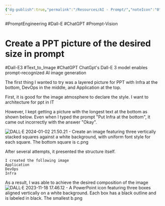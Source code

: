 ```yaml
---
{"dg-publish":true,"permalink":"/Resources/AI - Prompt/","noteIcon":"0","created":"2023-11-18T17:29:32.658+09:00","updated":"2024-01-02T21:57:06.796+09:00"}
---
```


#PromptEngineering #Dall-E #ChatGPT #Prompt-Vision



# Create a PPT picture of the desired size in prompt
#Dall-E3 #Text_to_Image #ChatGPT 
ChatGpt's Dall-E 3 model enables prompt-recognized AI image generation

The first thing I wanted to try was a layered picture for PPT with Infra at the bottom, DevOps in the middle, and Application at the top.

First, it is good for the image atmosphere to declare the style.
I want to architecture for ppt in IT

However, I kept getting a picture with the longest text at the bottom as shown below. Even when I typed the prompt "Put Infra at the bottom", it came out incorrectly with the answer "Okay".

![DALL·E 2024-01-02 21.50.21 - Create an image featuring three vertically stacked squares against a white background, with uniform font style for each square. The bottom square is c.png](/img/user/images/DALL%C2%B7E%202024-01-02%2021.50.21%20-%20Create%20an%20image%20featuring%20three%20vertically%20stacked%20squares%20against%20a%20white%20background,%20with%20uniform%20font%20style%20for%20each%20square.%20The%20bottom%20square%20is%20c.png)



After several attempts, it presented the structure itself.
```
I created the following image
Application
DevOps
Infra

```
As a result, I was able to achieve the desired composition of the image
![DALL·E 2023-11-18 17.46.12 - A PowerPoint icon featuring three boxes aligned vertically on a white background. Each box has a black outline and is labeled in black. The smallest b.png](/img/user/images/DALL%C2%B7E%202023-11-18%2017.46.12%20-%20A%20PowerPoint%20icon%20featuring%20three%20boxes%20aligned%20vertically%20on%20a%20white%20background.%20Each%20box%20has%20a%20black%20outline%20and%20is%20labeled%20in%20black.%20The%20smallest%20b.png)
